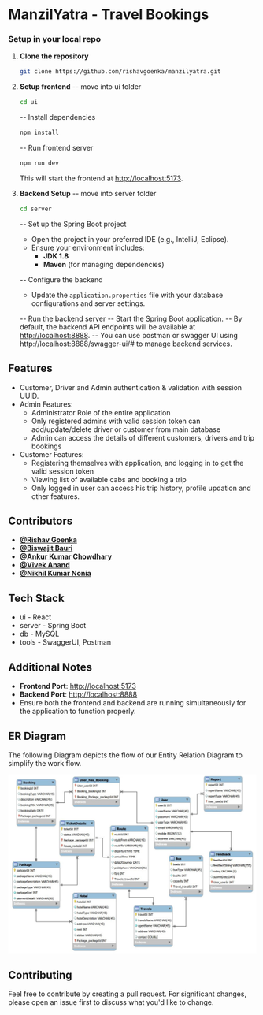 # ManzilYatra - Travel Bookings

### Setup in your local repo
1. **Clone the repository**
   ```bash
   git clone https://github.com/rishavgoenka/manzilyatra.git
   ```
2. **Setup frontend**
    -- move into ui folder
    ```bash
    cd ui
   ```
   -- Install dependencies
    ```bash
   npm install
   ```
   -- Run frontend server
   ``` bash
   npm run dev
   ```
   This will start the frontend at [http://localhost:5173](http://localhost:5173).
   
 3. **Backend Setup**
    -- move into server folder
    ```bash
    cd server
    ```

    -- Set up the Spring Boot project
    - Open the project in your preferred IDE (e.g., IntelliJ, Eclipse).
    - Ensure your environment includes:
        - **JDK 1.8**
         - **Maven** (for managing dependencies)

    -- Configure the backend
    - Update the `application.properties` file with your database configurations and server settings.

    --  Run the backend server
   -- Start the Spring Boot application.
   -- By default, the backend API endpoints will be available at [http://localhost:8888](http://localhost:8888).
   -- You can use postman or swagger UI using http://localhost:8888/swagger-ui/# to manage backend services.
   
## Features

* Customer, Driver and Admin authentication & validation with session UUID.
* Admin Features:
    * Administrator Role of the entire application
    * Only registered admins with valid session token can add/update/delete driver or customer from main database
    * Admin can access the details of different customers, drivers and trip bookings
* Customer Features:
    * Registering themselves with application, and logging in to get the valid session token
    * Viewing list of available cabs and booking a trip
    * Only logged in user can access his trip history, profile updation and other features.

## Contributors
  - **[@Rishav Goenka](https://github.com/rishavgoenka)**
  - **[@Biswajit Bauri](https://github.com/ACE218)**
  - **[@Ankur Kumar Chowdhary](https://github.com/ankur-47)**
  - **[@Vivek Anand](https://github.com/vivek-650)**
  - **[@Nikhil Kumar Nonia](https://github.com/nikhil6712)**

## Tech Stack
* ui - React
* server - Spring Boot
* db - MySQL
* tools - SwaggerUI, Postman

## Additional Notes

- **Frontend Port**: [http://localhost:5173](http://localhost:5173)  
- **Backend Port**: [http://localhost:8888](http://localhost:8888)  
- Ensure both the frontend and backend are running simultaneously for the application to function properly.

## ER Diagram

The following Diagram depicts the flow of our Entity Relation Diagram to simplify the work flow.  

![ER Diagram - DB Schema](https://github.com/rishavgoenka/manzilyatra/blob/main/dbSchemaDFD.JPG)  

## Contributing

Feel free to contribute by creating a pull request. For significant changes, please open an issue first to discuss what you'd like to change.
